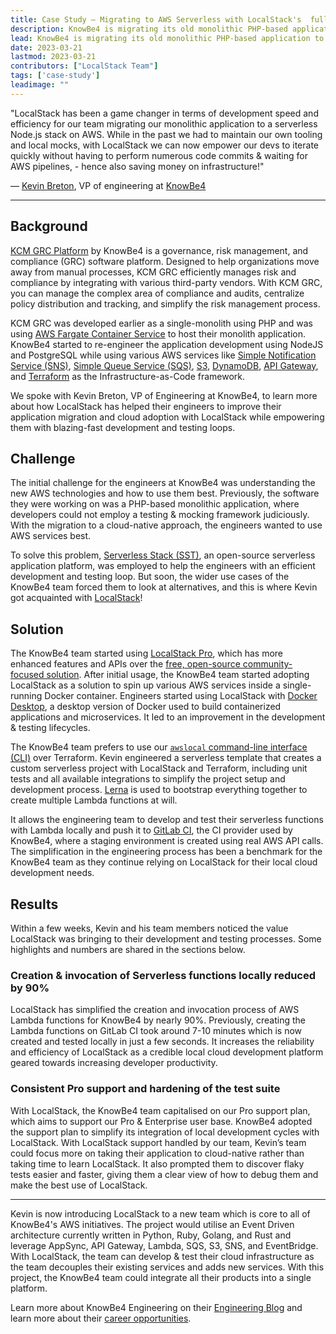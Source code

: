 ```yaml
---
title: Case Study — Migrating to AWS Serverless with LocalStack's  fully functional local cloud stack at KnowBe4 
description: KnowBe4 is migrating its old monolithic PHP-based application to an AWS Serverless model, using LocalStack for testing and integration of their automated audits & compliance platform. In this case study, we talk with Kevin Breton, VP of engineering at KnowBe4, about their experience using LocalStack to redefine their local cloud development & testing!
lead: KnowBe4 is migrating its old monolithic PHP-based application to an AWS Serverless model using LocalStack for testing and integration for their automated audits & compliance platform. In this case study, we talk with Kevin Breton, VP of engineering at KnowBe4, about their experience using LocalStack to redefine their local cloud development & testing!
date: 2023-03-21
lastmod: 2023-03-21
contributors: ["LocalStack Team"]
tags: ['case-study']
leadimage: ""
---
```


"LocalStack has been a game changer in terms of development speed and efficiency for our team migrating our monolithic application to a serverless Node.js stack on AWS. While in the past we had to maintain our own tooling and local mocks, with LocalStack we can now empower our devs to iterate quickly without having to perform numerous code commits & waiting for AWS pipelines, - hence also saving money on infrastructure!"

— [Kevin Breton](https://www.linkedin.com/in/kevinbreton/), VP of engineering at [KnowBe4](https://www.knowbe4.com/)

---------------------------------------------

## Background

[KCM GRC Platform](knowbe4.com/compliance-plus) by KnowBe4 is a governance, risk management, and compliance (GRC) software platform. Designed to help organizations move away from manual processes, KCM GRC efficiently manages risk and compliance by integrating with various third-party vendors. With KCM GRC, you can manage the complex area of compliance and audits, centralize policy distribution and tracking, and simplify the risk management process.

KCM GRC was developed earlier as a single-monolith using PHP and was using [AWS Fargate Container Service](https://aws.amazon.com/fargate/) to host their monolith application. KnowBe4 started to re-engineer the application development using NodeJS and PostgreSQL while using various AWS services like [Simple Notification Service (SNS)](https://aws.amazon.com/sns/), [Simple Queue Service (SQS)](https://aws.amazon.com/sqs/), [S3](https://aws.amazon.com/s3/), [DynamoDB](https://aws.amazon.com/dynamodb/), [API Gateway](https://aws.amazon.com/api-gateway/), and [Terraform](https://www.terraform.io/) as the Infrastructure-as-Code framework.

We spoke with Kevin Breton, VP of Engineering at KnowBe4, to learn more about how LocalStack has helped their engineers to improve their application migration and cloud adoption with LocalStack while empowering them with blazing-fast development and testing loops.

## Challenge

The initial challenge for the engineers at KnowBe4 was understanding the new AWS technologies and how to use them best. Previously, the software they were working on was a PHP-based monolithic application, where developers could not employ a testing & mocking framework judiciously. With the migration to a cloud-native approach, the engineers wanted to use AWS services best.

To solve this problem, [Serverless Stack (SST)](https://sst.dev/), an open-source serverless application platform, was employed to help the engineers with an efficient development and testing loop. But soon, the wider use cases of the KnowBe4 team forced them to look at alternatives, and this is where Kevin got acquainted with [LocalStack](http://localstack.cloud/)!

## Solution

The KnowBe4 team started using [LocalStack Pro](https://app.localstack.cloud/), which has more enhanced features and APIs over the [free, open-source community-focused solution](https://github.com/localstack/localstack). After initial usage, the KnowBe4 team started adopting LocalStack as a solution to spin up various AWS services inside a single-running Docker container. Engineers started using LocalStack with [Docker Desktop](https://www.docker.com/products/docker-desktop/), a desktop version of Docker used to build containerized applications and microservices. It led to an improvement in the development & testing lifecycles. 

The KnowBe4 team prefers to use our [`awslocal` command-line interface (CLI)](https://docs.localstack.cloud/user-guide/integrations/aws-cli/#localstack-aws-cli-awslocal) over Terraform. Kevin engineered a serverless template that creates a custom serverless project with LocalStack and Terraform, including unit tests and all available integrations to simplify the project setup and development process. [Lerna](https://lerna.js.org/) is used to bootstrap everything together to create multiple Lambda functions at will. 

It allows the engineering team to develop and test their serverless functions with Lambda locally and push it to [GitLab CI](https://about.gitlab.com/features/continuous-integration/), the CI provider used by KnowBe4, where a staging environment is created using real AWS API calls. The simplification in the engineering process has been a benchmark for the KnowBe4 team as they continue relying on LocalStack for their local cloud development needs.

## Results

Within a few weeks, Kevin and his team members noticed the value LocalStack was bringing to their development and testing processes. Some highlights and numbers are shared in the sections below.

### Creation & invocation of Serverless functions locally reduced by 90%

LocalStack has simplified the creation and invocation process of AWS Lambda functions for KnowBe4 by nearly 90%. Previously, creating the Lambda functions on GitLab CI took around 7-10 minutes which is now created and tested locally in just a few seconds. It increases the reliability and efficiency of LocalStack as a credible local cloud development platform geared towards increasing developer productivity.

### Consistent Pro support and hardening of the test suite

With LocalStack, the KnowBe4 team capitalised on our Pro support plan, which aims to support our Pro & Enterprise user base. KnowBe4 adopted the support plan to simplify its integration of local development cycles with LocalStack. With LocalStack support handled by our team, Kevin’s team could focus more on taking their application to cloud-native rather than taking time to learn LocalStack. It also prompted them to discover flaky tests easier and faster, giving them a clear view of how to debug them and make the best use of LocalStack.

---------------------------------------------

Kevin is now introducing LocalStack to a new team which is core to all of KnowBe4's AWS initiatives. The project would utilise an Event Driven architecture currently written in Python, Ruby, Golang, and Rust and leverage AppSync, API Gateway, Lambda, SQS, S3, SNS, and EventBridge. With LocalStack, the team can develop & test their cloud infrastructure as the team decouples their existing services and adds new services. With this project, the KnowBe4 team could integrate all their products into a single platform.

Learn more about KnowBe4 Engineering on their [Engineering Blog](https://www.knowbe4.com/careers/engineering) and learn more about their [career opportunities](https://www.knowbe4.com/careers).
